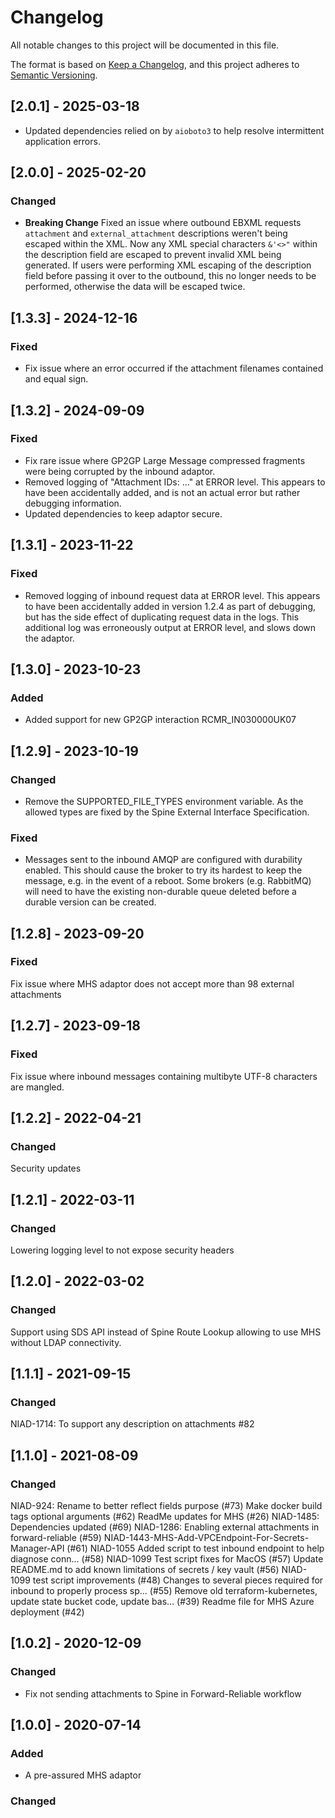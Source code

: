 # Changelog
All notable changes to this project will be documented in this file.

The format is based on [Keep a Changelog](https://keepachangelog.com/en/1.0.0/),
and this project adheres to [Semantic Versioning](https://semver.org/spec/v2.0.0.html).

## [2.0.1] - 2025-03-18

- Updated dependencies relied on by `aioboto3` to help resolve intermittent application errors.

## [2.0.0] - 2025-02-20

### Changed

- **Breaking Change** Fixed an issue where outbound EBXML requests `attachment` and `external_attachment` descriptions
  weren't being escaped within the XML.
  Now any XML special characters `&'<>"` within the description field are escaped to prevent invalid XML being generated.
  If users were performing XML escaping of the description field before passing it over to the outbound, this no longer
  needs to be performed, otherwise the data will be escaped twice.

## [1.3.3] - 2024-12-16

### Fixed

- Fix issue where an error occurred if the attachment filenames contained and equal sign.

## [1.3.2] - 2024-09-09

### Fixed

- Fix rare issue where GP2GP Large Message compressed fragments were being corrupted by the inbound adaptor.
- Removed logging of "Attachment IDs: ..." at ERROR level.
  This appears to have been accidentally added, and is not an actual error but rather debugging information.
- Updated dependencies to keep adaptor secure.

## [1.3.1] - 2023-11-22

### Fixed

- Removed logging of inbound request data at ERROR level.
  This appears to have been accidentally added in version 1.2.4 as part of debugging, but has the side effect of duplicating request data in the logs.
  This additional log was erroneously output at ERROR level, and slows down the adaptor.

## [1.3.0] - 2023-10-23

### Added

- Added support for new GP2GP interaction RCMR_IN030000UK07

## [1.2.9] - 2023-10-19

### Changed 

- Remove the SUPPORTED_FILE_TYPES environment variable.
  As the allowed types are fixed by the Spine External Interface Specification. 

### Fixed
- Messages sent to the inbound AMQP are configured with durability enabled.
  This should cause the broker to try its hardest to keep the message, e.g. in the event of a reboot.
  Some brokers (e.g. RabbitMQ) will need to have the existing non-durable queue deleted before a durable version can be created.

## [1.2.8] - 2023-09-20

### Fixed

Fix issue where MHS adaptor does not accept more than 98 external attachments

## [1.2.7] - 2023-09-18

### Fixed

Fix issue where inbound messages containing multibyte UTF-8 characters are mangled.

## [1.2.2] - 2022-04-21

### Changed

Security updates

## [1.2.1] - 2022-03-11

### Changed

Lowering logging level to not expose security headers

## [1.2.0] - 2022-03-02

### Changed

Support using SDS API instead of Spine Route Lookup allowing to use MHS without LDAP connectivity. 

## [1.1.1] - 2021-09-15

### Changed

NIAD-1714: To support any description on attachments #82

## [1.1.0] - 2021-08-09

### Changed

NIAD-924: Rename to better reflect fields purpose (#73)
Make docker build tags optional arguments (#62)
ReadMe updates for MHS (#26)
NIAD-1485: Dependencies updated (#69)
NIAD-1286: Enabling external attachments in forward-reliable (#59)
NIAD-1443-MHS-Add-VPCEndpoint-For-Secrets-Manager-API (#61)
NIAD-1055 Added script to test inbound endpoint to help diagnose conn… (#58)
NIAD-1099 Test script fixes for MacOS (#57)
Update README.md to add known limitations of secrets / key vault (#56)
NIAD-1099 test script improvements (#48)
Changes to several pieces required for inbound to properly process sp… (#55)
Remove old terraform-kubernetes, update state bucket code, update bas… (#39)
Readme file for MHS Azure deployment (#42)

## [1.0.2] - 2020-12-09
 
### Changed
- Fix not sending attachments to Spine in Forward-Reliable workflow

## [1.0.0] - 2020-07-14

### Added
- A pre-assured MHS adaptor
 
### Changed
